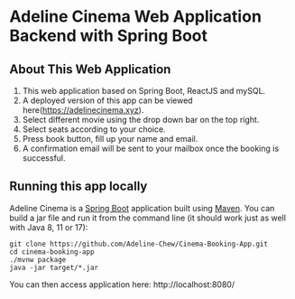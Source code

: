 # Adeline Cinema Web Application Backend with Spring Boot

## About This Web Application

1. This web application based on Spring Boot, ReactJS and mySQL.
2. A deployed version of this app can be viewed here(https://adelinecinema.xyz).
3. Select different movie using the drop down bar on the top right.
4. Select seats according to your choice.
5. Press book button, fill up your name and email.
6. A confirmation email will be sent to your mailbox once the booking is successful.

## Running this app locally
Adeline Cinema is a [Spring Boot](https://spring.io/guides/gs/spring-boot) application built using [Maven](https://spring.io/guides/gs/maven/). You can build a jar file and run it from the command line (it should work just as well with Java 8, 11 or 17):

```
git clone https://github.com/Adeline-Chew/Cinema-Booking-App.git
cd cinema-booking-app
./mvnw package
java -jar target/*.jar
```

You can then access application here: http://localhost:8080/


